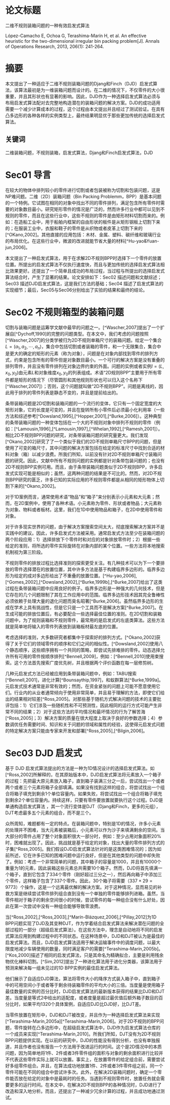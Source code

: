 # 论文标题

二维不规则装箱问题的一种有效启发式算法

López-Camacho E, Ochoa G, Terashima-Marín H, et al. An effective heuristic for the two-dimensional irregular bin packing problem[J]. Annals of Operations Research, 2013, 206(1): 241-264.

# 摘要

本文提出了一种适应于二维不规则装箱问题的Djang和Finch（DJD）启发式算法，该算法最初是为一维装箱问题而设计的。在二维的情况下，不仅零件的大小很重要，并且其形状也有显著的影响。因此，DJD作为一种选择启发式算法必须与布局启发式算法配对去完整地构造潜在的装箱问题的解决方案。DJD的成功适用需要一个减少计算成本的过程，这个过程由本文提出并且经过了测试验证。在具有凸多边形的各种各样的实例类型上，最终结果明显优于那些更加传统的选择启发式算法。

## 关键词

二维装箱问题，不规则装箱，启发式算法，Djang和Finch启发式算法，DJD

# Sec01 导言

在较大的物体中排列较小的零件进行切割或者包装被称为切割和包装问题，这是NP难问题。二维（2D）装箱问题（Bin Packing Problemm，BPP）是基本问题的一个特例。它试图在相同的对象中找出不同的零件排列，满足包含所有零件时需要的对象数目最小。研究矩形零件的情况是广泛的，然而许多行业中都可以见到不规则的零件，而且在这些行业中，这些不规则的零件是由矩形材料切割而来的。例如：在造船工业中，用于船舶内框架的自由形状的板件是从矩形钢板上切割下来的；在服装工业中，衣服和鞋子的零件是从织物或者皮革上切割下来的[^OKano,2002]。其他直接的应用包括：木材、金属、塑料、碳纤维和玻璃行业的布局优化。在这些行业中，微波的改进就能节省大量的材料[^Hu-yao&Yuan-jun,2006]。

本文提出了一种启发式算法，用于在求解2D不规则BPP时选择下一个零件的放置位置。所提出的启发式算法不仅执行速度快，而且与更加传统的选择启发式算法相比效果更好。还提出了一个简单且成功的布局过程，当过程与所提出的选择启发式算法结合时，产生了显著的结果。论文安排如下：Sec02 描述问题和文献综述；Sec03 描述DJD启发式算法，这是我们方法的基础；Sec04 描述了启发式算法的实现细节；最后，Sec05与Sec06分别给出了实验的结果和最终的结论。

# Sec02 不规则箱型的装箱问题

切割与装箱问题是运筹学文献中最早的问题之一。[^Wascher,2007]提出了一个扩展自[^Dychoff,1990]的完整的问题类型。在本文中，我们考虑的问题按照[^Wascher,2007]的分类学被归为2D不规则单箱尺寸的装箱问题。给定一个集合$L=(a_1,a_2,\cdots,a_n)$，集合中包括切割或者装箱的零件，和一个无限集合，集合中是更大的确定的矩形的元素（称为对象），问题是在对象内部找到零件的排列方式，约束是包含所有的零件但是对象数目最小。一个可行的解决方案是没有重叠的排列零件，并且没有零件排列在对象边界约束的外面。问题的实例或者实例$I=(L,x_0,y_0)$由元素$L$和对象维度$x_0,y_0$的列表组成。术语“2D规则BPP”主要用于所有零件都是矩形的情况下（尽管圆形和其他规则形状也可以归入这个名称下[^Wascher,2007]）；否则，这个问题就叫做“2D不规则BPP”。问题是离线的，因此用于排列的零件列表是静态不变的，并且是提前给出的。

条带装箱问题是2D切割和装箱问题的一个流行的变体，它只有一个固定宽度的大矩形对象，它的长度是可变的，并且在旋转所有小零件后必须最小化利用率（一些方法和综述参考[^Dowsland,1995],[^Hopper,2001],[^Burke,2006]）。这种典型的条带装箱问题的一种变体包括在一个大的不规则对象中排列不规则的零件（例如：[^Lamousin,1996],[^Lamousin,1997],[^Whelan,1992],[^Ramesh,2001]）。相比2D不规则BPP问题的研究，对条带装箱问题的研究量更大。我们发现[^Okano,2002]研究了了一个类似于我们的2D不规则单箱尺寸BPP的问题，但是使用了可变的箱尺寸，其中问题的解决方案包括在给定的标准尺寸中找到合适的材料对象（箱）以减少浪费。所我们所知，以前没有针对2D不规则单箱尺寸装箱问题的研究。因此，文献中所有不规则问题的实例都是针对条带包装问题的；也没有2D不规则BPP实例可用。而且，由于条带装箱问题类似于2D不规则BPP，许多启发式实现可能是相似的；虽然，这两种问题的结果是不可比的。然而，对2D不规则BPP研究的匮乏，许多已知的实际应用的不规则零件都是从相同的矩形物体上切割下来的[^Okano,2002]。

对于1D案例而言，通常使用术语“物品”和“箱子”来分别表示小元素和大元素；然而，在2D案例中，使用了各种术语。小元素称为零件、形状或者物品；大元素称为对象、物料或者板材。这里，我们在1D中使用物品和箱子，在2D中使用零件和对象。

对于许多现实世界的问题，由于解决方案搜索空间太大，彻底搜索解决方案并不是实践中的建议。因此，许多启发式方法被采用。通常启发式方法至少在装箱问题的两个阶段应用：1）选择排放下个零件时和对应的对象排放零件时；2）根据一些给定的准则，将所选的零件实际旋转在对象内部的某个位置。一些方法将本地搜索机制视为第三阶段。

不规则零件的排放过程比选择准则的探索更受关注。有几种技术可以为下一个要排放的零件选择潜在的放置位置，其中许多方法是基于构建临界多边形的。临界多边形为给定的成对多边形给出了不重叠的放置位置。[^Hu-yao,2006],[^Gomes,2002],[^Dowsland,2002],[^Burke,1999b],[^Burke,2007]给出了这类过程在条带装箱问题中应用良好的例子。临界多边形是一种强大的几何技术，但是它存在的几个问题限制了其在工作应用中的范围。临界多边形技术因其完全鲁棒性必须依赖于处理大量的退化问题而臭名昭著[^Burke,2006]。虽然临界多边形的生成在学术上具有挑战性，但是它只是一个工具而不是解决方案[^Burke,2007]。在生成可能的排放位置后，有必要配合一些选择最佳位置的准则。在2D切割和装箱问题中，为了规则装箱和不规则零件，最常用的是启发式的左底类算法。这些方法就是简单地将输入的零件列表放到装箱板材最左底的位置。

考虑选择的准则，大多数研究者都集中于探索好的排列方式。[^Okano,2002]获得了关于它们的领域零件的顺序和它们之间的相似性。[^Dowsland,2002]使用八个静态顺序，这些顺序拥有一个共同的策略，即尝试先排难排的零件。动态选择允许所有可用的零件按顺序排列[^Bennell,2009]，例如：[^Bennell,2010]使用束搜索。这个方法首先搜索广度优先树，并且根据两个评价函数在每一层修剪树。

几种元启发式方法已经被应用到条带装箱问题中，例如：TABU搜索[^Bennell,2001]，进化计算[^Bounsaythip,1997]，和蚁群算法[^Burke,1999a]。元启发式技术通常是非常有效的；然而，在资金紧张的问题上可能不愿意使用它们。行业内的从业者通常倾向于使用非常简单，并且易于理解的方法，即使它们给出的结果相对较差[^Ross,2005]。对那些基于随机方式解决问题的技术的主要批评包括：1）它们涉及一些随机性和不可预测性，因此相同的运行方式可能产生非常不同的结果；2）对于这些方法的平均情况和最坏情况的行为了解苦海[^Ross,2005]；3）解决方案的质量在很大程度上取决于良好的参数选择；4）参数调优任务需要时间、知识和关于问题的领域和属性的经验，这使得元启发式问题的特定解决方案只能由专家来开发和部署[^Ross,2005],[^Bilgin,2006]。

# Sec03 DJD 启发式

基于 DJD 启发式算法提出的方法是一种为1D情况设计的选择启发式算法。如[^Ross,2002]所解释的，在其原始版本中，DJD启发式算法将元素放入一个箱子的过程：先把最大原元素放入箱子，直到箱子装满三分之一后，尝试找出一个或者两个或者三个元素将箱子全部填满。如果没有找到这样的组合，将尝试找出一个组合将箱子填充到剩余1个单位容量内。如果失败，将尝试找出一个组合将箱子填充到剩余2个单位容量内。持续这样，只要有零件要放置就要执行这个过程。DJD是单通构造启发式算法 ，其一个流行变体是DJT（Djang和Finch，更多的元组），DJT考虑最多五个元素的组合，而不是三个。

众所周知，难题都有一定的特点。在装箱问题中，特别是1D的情况，许多小元素的处理并不困难，当大元素被装箱后，小元素可以作为沙子来填满剩余的空间。当大部分的零件占用了整个对象面积很大一部分时，例如：至少占用对象面积20%时，困难就出现了。因此，挑战就是基于给定的对象，找出大量的零件排列方式的子集[^Ross,2005]。我们假设DJD启发式算法针对的是这类困难情况的；因为如前所述，它在许多已知的困难问题中运行良好，但是在其他类型的问题中却失败了。例如：考虑一个非常简单的问题，其中箱子的容量是1000，并且有10000个重量为1的元素，因此装箱这些元素总共需要10个箱子。然而，DJD将首先填满一个箱子，直到它包含了334个零件（刚好超过三分之一），然后再向箱子中添加三个零件，这样箱子包含了337个零件。因此，30个箱子将需要（$337\times29=9773$）个操作，这是一个远离最优解的解决方案。对于这种情况，显而易见的补救方案是继续尝试零件排列组合直到没有一个单独的零件能够排列进箱。虽然，当零件相对于箱子的剩余空间很小的时候，尝试零件的每一种组合没有什么好处，因此在第一次尝试中没有一种组合能够导致零浪费。

当[^Ross,2002],[^Ross,2003],[^Marín-Blázquez,2006],[^Pillay,2012]为1D BPP问题实现了DJD及其变种DJT，作为学着结合启发式算法来解决潜在问题的全部过程的一部分（超级启发式算法）。在这些方法中，理念是自动地将不同的启发式算法应用到构建过程中的不同状态。在这种场景中，DJD和DJT被认为是最佳的启发式算法。而且，DJD启发式算法适用于解决运输事件中的调度问题，以最大限度地减少车辆使用的数量，同时满足客户的需要[^Terashima-Marín,2005b]。[^Kos,2000]描述了相同的启发式算法，只是其命名为精确拟合，主要是利用残余物优化棒料切割。[^Sim,2012]提出了一种进化算法用于进化分类器，该算法用于预测来解决每一组未见过的1D BPP实例的最佳启发式算法。

他们展示了自适应DJD算法，算法将零件大小的降序方式装入箱子中，直到箱子中的可用空间小于或者等于剩余待装箱零件的平均大小的三倍。当度量是使用箱子最佳数量的实例的百分比时，DJD启发式算法的最新版本获得的结果比DJD和DJT差。当度量是等式2中给出的适配度，或者度量是超过最优值后额外箱子数目的百分比时，如果平均1320个具体案例，自适应DJD比DJD好，比DJT差。

当零件放置在矩形中，DJD和DJT被改变，并且作为一种选择启发式算法来实现[^Terashima-Marín,2005a][^Terashima-Marín,2006]。对于2D不规则的BPP问题，零件旋转在凸多边形中，在超级启发式算法中，DJD作为启发式算法仓库的一个成员来实现[^Terashima-Marín,2010]。所我们所知，DJT没有为2D不规则BPP问题提供实现。在以前的研究中，DJD的性能没有得到分析，也没有单独报道，并且作者也没有报告一个方法用于改进运行的时间。这个是2D情况中的本质问题，因为简单地将1件、2件或者3件零件组的面积与对象的剩余面积进行比较并不代表这些零件实际上就可以放置。事实上，在放置零件的给定组合前，需要尝试好多组零件组合。并且，在算法成功地放置1件、2件或者3件零件组之前，同一个零件可能在不同的组合中尝试许多次。此外，在解决2D装箱问题时，确定一个零件能否放在给定的对象中是最耗时的任务。当遇到不规则零件时，放置任务就会需要更多的运行时间。在本文中，在解决2D不规则BPP的各种情况时，DJD进行了改造和深入地分析。而且，还提出了一种减少冗余计算的过程，并且成功地通过测试。

